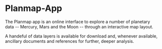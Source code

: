# Planmap-App

The Planmap app is an online interface to explore a number of planetary data
-- Mercury, Mars and the Moon -- through an interactive map layout.

A handeful of data layers is available for download and, whenever available,
ancillary documents and references for further, deeper analysis.
